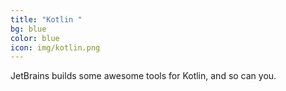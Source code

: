```yaml
---
title: "Kotlin "
bg: blue
color: blue
icon: img/kotlin.png
---
```


JetBrains builds some awesome tools for Kotlin, and so can you.